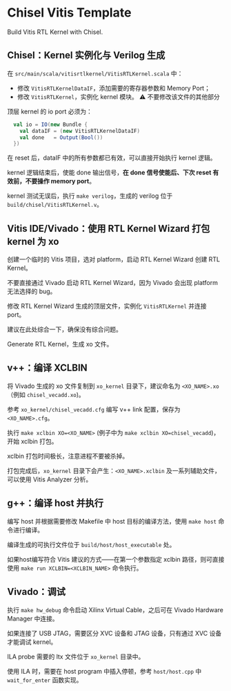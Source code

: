 # Chisel Vitis Template

Build Vitis RTL Kernel with Chisel.


## Chisel：Kernel 实例化与 Verilog 生成

在 `src/main/scala/vitisrtlkernel/VitisRTLKernel.scala` 中：
* 修改 `VitisRTLKernelDataIF`，添加需要的寄存器参数和 Memory Port；
* 修改 `VitisRTLKernel`，实例化 kernel 模块。
⚠️ 不要修改该文件的其他部分

顶层 kernel 的 io port 必须为：
```scala
  val io = IO(new Bundle {
    val dataIF = (new VitisRTLKernelDataIF)
    val done   = Output(Bool())
  })
```

在 reset 后，dataIF 中的所有参数都已有效，可以直接开始执行 kernel 逻辑。

kernel 逻辑结束后，使能 done 输出信号，**在 done 信号使能后、下次 reset 有效前，不要操作 memory port**。

kernel 测试无误后，执行 `make verilog`，生成的 verilog 位于 `build/chisel/VitisRTLKernel.v`。

## Vitis IDE/Vivado：使用 RTL Kernel Wizard 打包 kernel 为 xo

创建一个临时的 Vitis 项目，选对 platform，启动 RTL Kernel Wizard 创建 RTL Kernel。

不要直接通过 Vivado 启动 RTL Kernel Wizard，因为 Vivado 会出现 platform 无法选择的 bug。

修改 RTL Kernel Wizard 生成的顶层文件，实例化 `VitisRTLKernel` 并连接 port。

建议在此处综合一下，确保没有综合问题。

Generate RTL Kernel，生成 xo 文件。

## v++：编译 XCLBIN

将 Vivado 生成的 xo 文件复制到 `xo_kernel` 目录下，建议命名为 `<XO_NAME>.xo`（例如 `chisel_vecadd.xo`)。

参考 `xo_kernel/chisel_vecadd.cfg` 编写 v++ link 配置，保存为 `<XO_NAME>.cfg`。

执行 `make xclbin XO=<XO_NAME>` (例子中为 `make xclbin XO=chisel_vecadd`)，开始 xclbin 打包。

xclbin 打包时间极长，注意进程不要被杀掉。

打包完成后，`xo_kernel` 目录下会产生：`<XO_NAME>.xclbin` 及一系列辅助文件，可以使用 Vitis Analyzer 分析。

## g++：编译 host 并执行

编写 host 并根据需要修改 Makefile 中 host 目标的编译方法，使用 `make host` 命令进行编译。

编译生成的可执行文件位于 `build/host/host_executable` 处。

如果host编写符合 Vitis 建议的方式——在第一个参数指定 xclbin 路径，则可直接使用 `make run XCLBIN=<XCLBIN_NAME>` 命令执行。

## Vivado：调试

执行 `make hw_debug` 命令启动 Xilinx Virtual Cable，之后可在 Vivado Hardware Manager 中连接。

如果连接了 USB JTAG，需要区分 XVC 设备和 JTAG 设备，只有通过 XVC 设备才能调试 kernel。

ILA probe 需要的 ltx 文件位于 `xo_kernel` 目录中。

使用 ILA 时，需要在 host program 中插入停顿，参考 `host/host.cpp` 中 `wait_for_enter` 函数实现。



